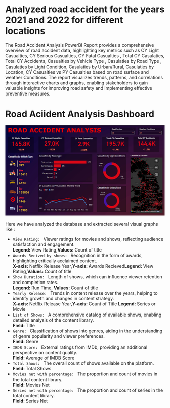 # Analyzed road accident for the years 2021 and 2022 for different locations 
<!DOCTYPE html>
<html lang="en">
<head>
    <meta charset="UTF-8">
    <meta name="viewport" content="width=device-width, initial-scale=1.0">
    
</head>
<body>
<p>The Road Accident Analysis PowerBI Report provides a comprehensive overview of road accident data, highlighting key metrics such as CY Light Casualties, CY Serious Casualties, CY Fatal Casualties , Total CY Casulaties, Total CY Accidents, Casualties by Vehicle Type , Casulaties by Road Type , Casulaties by Light Condition, Casulaties by Urban/Rural, Casulaties by Location, CY Casualties vs PY Casualties based on road surface and weather Conditions. The report visualizes trends, patterns, and correlations through interactive charts and graphs, enabling stakeholders to gain valuable insights for improving road safety and implementing effective preventive measures.</p>

<h1>Road Aciident Analysis Dashboard</h1>
<img width="960" alt="yt_clone" src="https://github.com/subhagittu/Road-Accident-Analysis/blob/acecc48c3d94493b7ce33b868ee5d3ca91b8ffdc/dash_1.png">
<p>Here we have analyzed the database and extracted several visual graphs like :<br>
<ul>
    <li><code>View Rating: </code>      Viewer ratings for movies and shows, reflecting audience satisfaction and engagement.<br><b>Legend: </b>View Rating,<b>Values: </b>Count of title </li>
    <li><code>Awards Recived by shows: </code>  Recognition in the form of awards, highlighting critically acclaimed content.<br> <b>X-axis: </b> Netflix Release Year,<b>Y-axis: </b>Awards Recieved<b>Legend: </b>View Rating,<b>Values: </b>Count of title</li>
    <li><code>Show Duration: </code>  Length of shows, which can influence viewer retention and completion rates.<br> <b>Legend: </b>Run Time, <b>Values: </b> Count of title</li>
    <li><code>Yearly Release: </code>  Trends in content release over the years, helping to identify growth and changes in content strategy.<br><b>X-axis: </b> Netflix Release Year,<b>Y-axis: </b> Count of Title <b>Legend: </b> Series or Movie </li>
    <li><code>List of Shows: </code>  A comprehensive catalog of available shows, enabling detailed analysis of the content library.<br><b>Field: </b> Title</li>
    <li><code>Genre: </code>  Classification of shows into genres, aiding in the understanding of genre popularity and viewer preferences.<br><b>Field: </b> Genre </li>
    <li><code>IBDB Score: </code>  External ratings from IMDb, providing an additional perspective on content quality.<br><b>Field: </b> Average of IMDB Score</li>
    <li><code>Total Shows: </code>  The overall count of shows available on the platform.<br><b>Field: </b> Total Shows </li>
    <li><code>Movies net with percentage: </code>  The proportion and count of movies in the total content library.<br><b>Field: </b> Movies Net </li>
    <li><code>Series net with percentage: </code>  The proportion and count of series in the total content library.<br><b>Field: </b> Series Net  </li>
    </ul>
</p>

